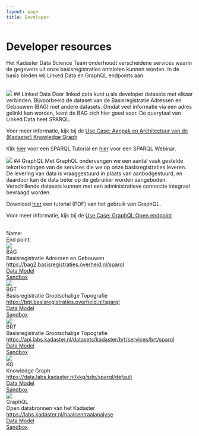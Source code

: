 ```yaml
---
layout: page
title: Developer
---
```


<link rel="stylesheet" href="/assets/css/developer.css">

# Developer resources

Het Kadaster Data Science Team onderhoudt verscheidene services waarin de gegevens uit onze basisregistraties ontsloten kunnen worden. In de basis bieden wij Linked Data en GraphQL endpoints aan.

<br/>

<img class="developerpageIcon" src="/assets/images/linked-data_icon.png"> 
## Linked Data
Door linked data kunt u als developer datasets met elkaar verbinden. Bijvoorbeeld de dataset van de Basisregistratie Adressen en Gebouwen (BAG) met andere datasets. Omdat veel informatie via een adres gelinkt kan worden, leent de BAG zich hier goed voor. De querytaal van Linked Data heet SPARQL.

Voor meer informatie, kijk bij de <a href="/demonstrators/architectuur-selfservice/">Use Case: Aanpak en Architectuur van de (Kadaster) Knowledge Graph</a>

Klik <a href="/dissemination/Kadaster-SPARQL-Tutorial.html">hier</a> voor een SPARQL Tutorial en <a href="/dissemination/Kadaster-SPARQL-Webinar.html">hier</a> voor een SPARQL Webinar.

<img class="developerpageIcon" src="/assets/images/graphql_icon.svg">
## GraphQL
Met GraphQL ondervangen we een aantal vaak gestelde tekortkomingen van de services die we op onze basisregistraties leveren. De levering van data is vraaggestuurd in plaats van aanbodgestuurd, en daardoor kan de data beter op de gebruiker worden aangeboden. Verschillende datasets kunnen met een administratieve connectie integraal bevraagd worden.

Download <a href="/assets/pdf/20210510 GraphQL Tutorial.pdf">hier</a> een tutorial (PDF) van het gebruik van GraphQL.

Voor meer informatie, kijk bij de <a href="/cases/graphql-endpoint">Use Case: GraphQL Open endpoint</a>    

<br/>

<div class="endpointContainer mobileHidden">
    <div>Name:</div>
    <div>End point:</div>
    <div></div>
    <div></div>
</div>

<div class="endpointContainer">
    <div class="endpointContainer_title mobileSpan">
        <img class="endpointContainerTitle_image" src="/assets/images/linked-data_icon.png">
        <div>
            <div class="endpointContainerTitle_maintext">BAG</div>
            <div class="endpointContainerTitle_subtext">Basisregistratie Adressen en Gebouwen</div>
        </div>
    </div>
    <div class="mobileSpan"><a href="https://bag2.basisregistraties.overheid.nl/sparql">https://bag2.basisregistraties.overheid.nl/sparql</a></div>
    <div class="endpointContainer_center"><a href="https://kadaster.wvr.io/bag2-0">Data Model</a></div>
    <div class="endpointContainer_center"><a href="https://data.labs.kadaster.nl/kadaster/bag2/sparql/default">Sandbox</a></div>
</div>

<div class="endpointContainer">
    <div class="endpointContainer_title mobileSpan">
        <img class="endpointContainerTitle_image" src="/assets/images/linked-data_icon.png">
        <div>
            <div class="endpointContainerTitle_maintext">BGT</div>
            <div class="endpointContainerTitle_subtext">Basisregistratie Grootschalige Topografie</div>
        </div>
    </div>
    <div class="mobileSpan"><a href="https://bgt.basisregistraties.overheid.nl/sparql">https://bgt.basisregistraties.overheid.nl/sparql</a></div>
    <div class="endpointContainer_center"><a href="https://kadaster.wvr.io/bgt">Data Model</a></div>
    <div class="endpointContainer_center"><a href="https://data.labs.kadaster.nl/kadaster/bgt/sparql/bgt">Sandbox</a></div>
</div>

<div class="endpointContainer">
    <div class="endpointContainer_title mobileSpan">
        <img class="endpointContainerTitle_image" src="/assets/images/linked-data_icon.png">
        <div>
            <div class="endpointContainerTitle_maintext">BRT</div>
            <div class="endpointContainerTitle_subtext">Basisregistratie Grootschalige Topografie</div>
        </div>
    </div>
    <div class="mobileSpan"><a href="https://api.labs.kadaster.nl/datasets/kadaster/brt/services/brt/sparql">https://api.labs.kadaster.nl/datasets/kadaster/brt/services/brt/sparql</a></div>
    <div class="endpointContainer_center"><a href="https://kadaster.wvr.io/brt-ld">Data Model</a></div>
    <div class="endpointContainer_center"><a href="https://data.labs.kadaster.nl/kadaster/brt/sparql/brt">Sandbox</a></div>
</div>

<div class="endpointContainer">
    <div class="endpointContainer_title mobileSpan">
        <img class="endpointContainerTitle_image" src="/assets/images/linked-data_icon.png">
        <div>
            <div class="endpointContainerTitle_maintext">KG</div>
            <div class="endpointContainerTitle_subtext">Knowledge Graph</div>
        </div>
    </div>
    <div class="mobileSpan"><a href="https://data.labs.kadaster.nl/kkg/sdo/sparql/default">https://data.labs.kadaster.nl/kkg/sdo/sparql/default</a></div>
    <div class="endpointContainer_center"><a href="https://kadaster.wvr.io/sdo-target-model/home">Data Model</a></div>
    <div class="endpointContainer_center"><a href="https://data.labs.kadaster.nl/kkg/sdo/sparql/default">Sandbox</a></div>
</div>

<div class="endpointContainer">
    <div class="endpointContainer_title mobileSpan">
        <img class="endpointContainerTitle_image" src="/assets/images/graphql_icon.svg">
        <div>
            <div class="endpointContainerTitle_maintext">GraphQL</div>
            <div class="endpointContainerTitle_subtext">Open databronnen van het Kadaster</div>
        </div>
    </div>
    <div class="mobileSpan"><a href="https://labs.kadaster.nl/gateway/graphql">https://labs.kadaster.nl/haalcentraalanalyse</a></div>
    <div class="endpointContainer_center"><a href="https://labs.kadaster.nl/cases/graphql-endpoint#graphql-introspection">Data Model</a></div>
    <!-- previous Data Model was reached on https://labs.kadaster.nl/voyager but is currently disabled -->
    <div class="endpointContainer_center"><a href="https://labs.kadaster.nl/haalcentraalanalyse">Sandbox</a></div>
</div>
